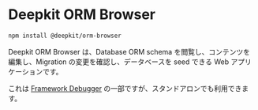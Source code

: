 # Deepkit ORM Browser

```sh
npm install @deepkit/orm-browser
```

Deepkit ORM Browser は、Database ORM schema を閲覧し、コンテンツを編集し、Migration の変更を確認し、データベースを seed できる Web アプリケーションです。

これは [Framework Debugger](../framework.md) の一部ですが、スタンドアロンでも利用できます。

<app-images>
    <app-image src="/assets/screenshots-orm-browser/content-editing.png"></app-image>
    <app-image src="/assets/screenshots-orm-browser/model-diagram.png"></app-image>
    <app-image src="/assets/screenshots-orm-browser/query.png"></app-image>
    <app-image src="/assets/screenshots-orm-browser/seed.png"></app-image>
</app-images>

<api-docs package="@deepkit/orm-browser"></api-docs>